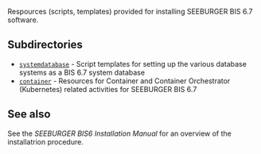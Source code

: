 Respources (scripts, templates) provided for installing SEEBURGER BIS 6.7 software.

## Subdirectories

* [`systemdatabase`](systemdatabase/) - Script templates for setting up the various database systems as a BIS 6.7 system database
* [`container`](container/) - Resources for Container and Container Orchestrator (Kubernetes) related activities for SEEBURGER BIS 6.7

## See also

See the *SEEBURGER BIS6 Installation Manual* for an overview of the installatrion procedure.
